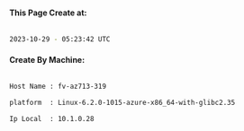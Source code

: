 
   
#### This Page Create at:

```bash

2023-10-29 - 05:23:42 UTC

```

#### Create By Machine:

```bash

Host Name : fv-az713-319

platform  : Linux-6.2.0-1015-azure-x86_64-with-glibc2.35

Ip Local  : 10.1.0.28

```

